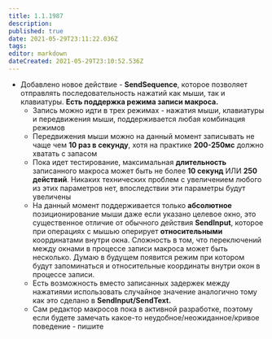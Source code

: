 ```yaml
---
title: 1.1.1987
description: 
published: true
date: 2021-05-29T23:11:22.036Z
tags: 
editor: markdown
dateCreated: 2021-05-29T23:10:52.536Z
---		
```

		
- Добавлено новое действие - **SendSequence**, которое позволяет отправлять последовательность нажатий как мыши, так и клавиатуры. **Есть поддержка режима записи макроса.**
  - Запись можно идти в трех режимах - нажатия мыши, клавиатуры и передвижения мыши, поддерживается любая комбинация режимов
  - Передвижения мыши можно на данный момент записывать не чаще чем **10 раз в секунду**, хотя на практике **200-250мс** должно хватать с запасом
  - Пока идет тестирование, максимальная **длительность** записанного макроса может быть не более **10 секунд** ИЛИ **250 действий**. Никаких технических проблем с увеличением любого из этих параметров нет, впоследствии эти параметры будут увеличены
  - На данный момент поддерживается только **абсолютное** позиционирование мыши даже если указано целевое окно, это существенное отличие от обычного действия **SendInput**, которое при операциях с мышью оперирует **относительными** координатами внутри окна. Сложность в том, что переключений между окнами в процессе записи макроса может быть несколько. Думаю в будущем появится режим при котором будут запоминаться и относительные координаты внутри окон в процессе записи.
  - Есть возможность вместо записанных задержек между нажатиями использовать случайное значение аналогично тому как это сделано в **SendInput/SendText.**
  - Сам редактор макросов пока в активной разработке, поэтому если будете замечать какое-то неудобное/неожиданное/кривое поведение - пишите
